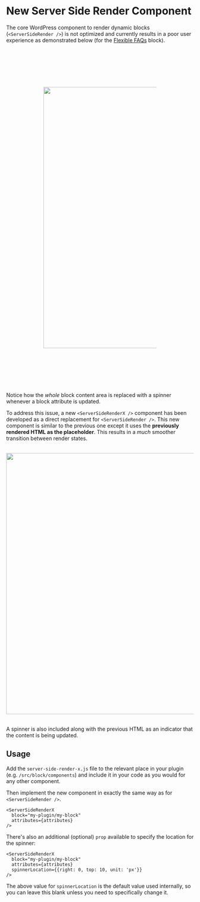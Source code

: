 # New Server Side Render Component
The core WordPress component to render dynamic blocks (`<ServerSideRender />`) is not optimized and currently results in a poor user experience as demonstrated below (for the [Flexible FAQs](https://wpgoplugins.com/plugins/flexible-faqs/) block).<br><br>

<p align="center" style="margin:100px;">
  <img src="https://user-images.githubusercontent.com/1482075/89642033-e4a0ba00-d8aa-11ea-9449-96e9fb9299e4.gif" width="700">
</p>

<br>Notice how the *whole* block content area is replaced with a spinner whenever a block attribute is updated.

To address this issue, a new `<ServerSideRenderX />` component has been developed as a direct replacement for `<ServerSideRender />`. This new component is similar to the previous one except it uses the **previously rendered HTML as the placeholder**. This results in a *much* smoother transition between render states.<br><br>

<p align="center">
  <img src="https://user-images.githubusercontent.com/1482075/89642258-6395f280-d8ab-11ea-82b5-6cbba42ae72f.gif" width="700">
</p>

<br>A spinner is also included along with the previous HTML as an indicator that the content is being updated.

## Usage

Add the `server-side-render-x.js` file to the relevant place in your plugin (e.g. `/src/block/components`) and include it in your code as you would for any other component.

Then implement the new component in exactly the same way as for `<ServerSideRender />`.

    <ServerSideRenderX
      block="my-plugin/my-block"
      attributes={attributes}
    />

There's also an additional (optional) `prop` available to specify the location for the spinner:

    <ServerSideRenderX
      block="my-plugin/my-block"
      attributes={attributes}
      spinnerLocation={{right: 0, top: 10, unit: 'px'}}
    />

The above value for `spinnerLocation` is the default value used internally, so you can leave this blank unless you need to specifically change it.
